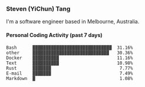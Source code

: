 ### Steven (YiChun) Tang

I'm a software engineer based in Melbourne, Australia.

#### Personal Coding Activity (past 7 days)
```
Bash      ▓▓▓▓▓▓▓▓▓▓▓▓▓▓▓▓▓▓▓▓▓▓▓▓▓▓▓▓▓▓  31.16%
other     ▓▓▓▓▓▓▓▓▓▓▓▓▓▓▓▓▓▓▓▓▓▓▓▓▓▓▓▓▓   30.36%
Docker    ▓▓▓▓▓▓▓▓▓▓                      11.16%
Text      ▓▓▓▓▓▓▓▓▓▓                      10.98%
Rust      ▓▓▓▓▓▓▓                          7.77%
E-mail    ▓▓▓▓▓▓▓                          7.49%
Markdown  ▓                                1.08%
```
